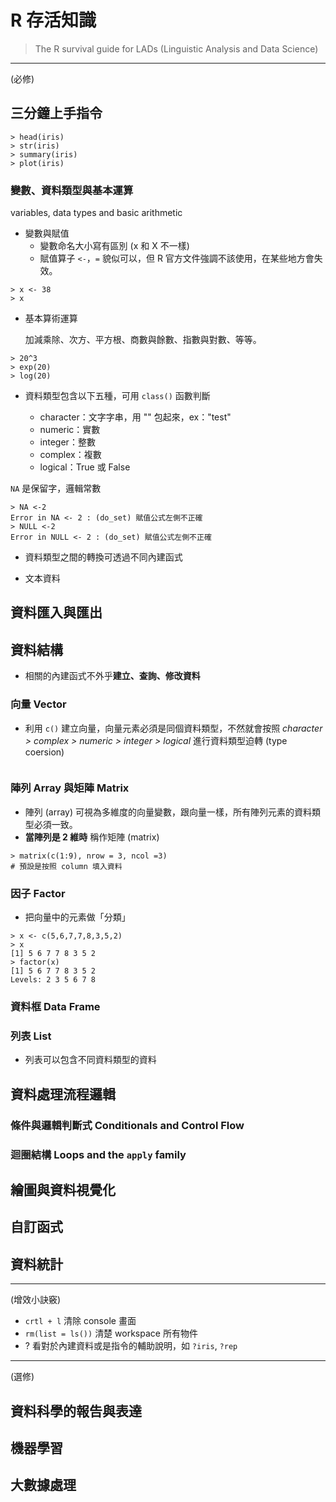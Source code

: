 # R 存活知識

> The R survival guide for LADs (Linguistic Analysis and Data Science) 

---
(必修)
## 三分鐘上手指令

```{r}
> head(iris)
> str(iris)
> summary(iris)
> plot(iris)
```

### 變數、資料類型與基本運算
variables, data types and basic arithmetic

- 變數與賦值
    - 變數命名大小寫有區別 (x 和 X 不一樣)
    - 賦值算子 `<-`，`=` 貌似可以，但 R 官方文件強調不該使用，在某些地方會失效。

```{r}
> x <- 38
> x
```


- 基本算術運算

    加減乘除、次方、平方根、商數與餘數、指數與對數、等等。

```{r}
> 20^3
> exp(20)
> log(20)
```


* 資料類型包含以下五種，可用 `class()` 函數判斷

    - character：文字字串，用 "" 包起來，ex："test"
    - numeric：實數
    - integer：整數
    - complex：複數
    - logical：True 或 False

`NA` 是保留字，邏輯常數

```
> NA <-2
Error in NA <- 2 : (do_set) 賦值公式左側不正確
> NULL <-2
Error in NULL <- 2 : (do_set) 賦值公式左側不正確
```

- 資料類型之間的轉換可透過不同內建函式


- 文本資料


## 資料匯入與匯出


## 資料結構 

- 相關的內建函式不外乎**建立、查詢、修改資料**

### 向量 Vector

- 利用 `c()` 建立向量，向量元素必須是同個資料類型，不然就會按照 *character > complex > numeric > integer > logical* 進行資料類型迫轉 (type coersion) 

```

```



### 陣列 Array 與矩陣 Matrix

- 陣列 (array) 可視為多維度的向量變數，跟向量一樣，所有陣列元素的資料類型必須一致。
- **當陣列是 2 維時** 稱作矩陣 (matrix)

```{r}
> matrix(c(1:9), nrow = 3, ncol =3) 
# 預設是按照 column 填入資料
```
### 因子 Factor
- 把向量中的元素做「分類」

```{r}
> x <- c(5,6,7,7,8,3,5,2)
> x
[1] 5 6 7 7 8 3 5 2
> factor(x)
[1] 5 6 7 7 8 3 5 2
Levels: 2 3 5 6 7 8

```


### 資料框 Data Frame
### 列表 List 

- 列表可以包含不同資料類型的資料

## 資料處理流程邏輯
### 條件與邏輯判斷式 Conditionals and Control Flow


### 迴圈結構 Loops and the `apply` family

##



## 繪圖與資料視覺化

## 自訂函式










## 資料統計
---
(增效小訣竅)

- `crtl + l` 清除 console 畫面
- `rm(list = ls())` 清楚 workspace 所有物件
- ? 看對於內建資料或是指令的輔助說明，如 `?iris`, `?rep` 


---
(選修)

## 資料科學的報告與表達

## 機器學習

## 大數據處理





